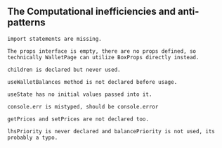 ## The Computational inefficiencies and anti-patterns

    import statements are missing.

    The props interface is empty, there are no props defined, so technically WalletPage can utilize BoxProps directly instead.

    children is declared but never used.

    useWalletBalances method is not declared before usage.

    useState has no initial values passed into it.

    console.err is mistyped, should be console.error

    getPrices and setPrices are not declared too.

    lhsPriority is never declared and balancePriority is not used, its probably a typo.

